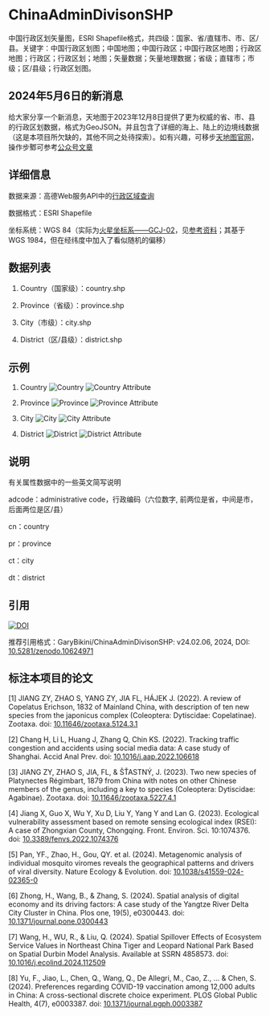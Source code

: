 # ChinaAdminDivisonSHP
中国行政区划矢量图，ESRI Shapefile格式，共四级：国家、省/直辖市、市、区/县。关键字：中国行政区划图；中国地图；中国行政区；中国行政区地图；行政区地图；行政区；行政区划；地图；矢量数据；矢量地理数据；省级；直辖市；市级；区/县级；行政区划图。

## 2024年5月6日的新消息
给大家分享一个新消息，天地图于2023年12月8日提供了更为权威的省、市、县的行政区划数据，格式为GeoJSON。并且包含了详细的海上、陆上的边境线数据（这是本项目所欠缺的，其他不同之处待探索）。如有兴趣，可移步[天地图官网](https://www.tianditu.gov.cn/)，操作步鄹可参考[公众号文章](https://mp.weixin.qq.com/s/tcoCyr-Zo0sn1pDHqDMcCw)

## 详细信息
数据来源：高德Web服务API中的[行政区域查询](https://lbs.amap.com/api/webservice/guide/api/district)

数据格式：ESRI Shapefile

坐标系统：WGS 84（实际为[火星坐标系——GCJ-02](https://zh.wikipedia.org/wiki/%E4%B8%AD%E5%8D%8E%E4%BA%BA%E6%B0%91%E5%85%B1%E5%92%8C%E5%9B%BD%E5%9C%B0%E7%90%86%E6%95%B0%E6%8D%AE%E9%99%90%E5%88%B6#GCJ-02)，见[参考资料](https://lbs.amap.com/api/javascript-api/guide/transform/convertfrom)；其基于WGS 1984，但在经纬度中加入了看似随机的偏移）


## 数据列表
1. Country（国家级）：country.shp

2. Province（省级）：province.shp

3. City（市级）：city.shp

4. District（区/县级）：district.shp

## 示例
1. Country
![Country](5.%20Demo/Country.png)
![Country Attribute](5.%20Demo/CountryAttr.png)

2. Province
![Province](5.%20Demo/Province.png)
![Province Attribute](5.%20Demo/ProvinceAttr.png)

3. City
![City](5.%20Demo/City.png)
![City Attribute](5.%20Demo/CityAttr.png)

4. District
![District](5.%20Demo/District.png)
![District Attribute](5.%20Demo/DistrictAttr.png)

## 说明
有关属性数据中的一些英文简写说明

adcode：administrative code，行政编码（六位数字, 前两位是省，中间是市，后面两位是区/县）

cn：country

pr：province

ct：city

dt：district

## 引用
[![DOI](https://zenodo.org/badge/269489269.svg)](https://zenodo.org/badge/latestdoi/269489269)

推荐引用格式：GaryBikini/ChinaAdminDivisonSHP: v24.02.06, 2024, DOI: [10.5281/zenodo.10624971](https://zenodo.org/badge/latestdoi/269489269)

## 标注本项目的论文
[1] JIANG ZY, ZHAO S, YANG ZY, JIA FL, HÁJEK J. (2022). A review of Copelatus Erichson, 1832 of Mainland China, with description of ten new species from the japonicus complex (Coleoptera: Dytiscidae: Copelatinae). Zootaxa. doi: [10.11646/zootaxa.5124.3.1](https://doi.org/10.11646/zootaxa.5124.3.1)

[2] Chang H, Li L, Huang J, Zhang Q, Chin KS. (2022). Tracking traffic congestion and accidents using social media data: A case study of Shanghai. Accid Anal Prev. doi: [10.1016/j.aap.2022.106618](https://doi.org/10.1016/j.aap.2022.106618)

[3] JIANG ZY, ZHAO S, JIA, FL, & ŠŤASTNÝ, J. (2023). Two new species of Platynectes Régimbart, 1879 from China with notes on other Chinese members of the genus, including a key to species (Coleoptera: Dytiscidae: Agabinae). Zootaxa. doi: [10.11646/zootaxa.5227.4.1](https://doi.org/10.11646/zootaxa.5227.4.1)

[4] Jiang X, Guo X, Wu Y, Xu D, Liu Y, Yang Y and Lan G. (2023). Ecological vulnerability assessment based on remote sensing ecological index (RSEI): A case of Zhongxian County, Chongqing. Front. Environ. Sci. 10:1074376. doi: [10.3389/fenvs.2022.1074376](https://doi.org/10.3389/fenvs.2022.1074376)

[5] Pan, YF., Zhao, H., Gou, QY. et al. (2024). Metagenomic analysis of individual mosquito viromes reveals the geographical patterns and drivers of viral diversity. Nature Ecology & Evolution. doi: [10.1038/s41559-024-02365-0](https://doi.org/10.1038/s41559-024-02365-0)  

[6] Zhong, H., Wang, B., & Zhang, S. (2024). Spatial analysis of digital economy and its driving factors: A case study of the Yangtze River Delta City Cluster in China. Plos one, 19(5), e0300443. doi: [10.1371/journal.pone.0300443](https://doi.org/10.1371/journal.pone.0300443)

[7] Wang, H., WU, R., & Liu, Q. (2024). Spatial Spillover Effects of Ecosystem Service Values in Northeast China Tiger and Leopard National Park Based on Spatial Durbin Model Analysis. Available at SSRN 4858573. doi: [10.1016/j.ecolind.2024.112509](https://doi.org/10.1016/j.ecolind.2024.112509)

[8] Yu, F., Jiao, L., Chen, Q., Wang, Q., De Allegri, M., Cao, Z., ... & Chen, S. (2024). Preferences regarding COVID-19 vaccination among 12,000 adults in China: A cross-sectional discrete choice experiment. PLOS Global Public Health, 4(7), e0003387. doi: [10.1371/journal.pgph.0003387](https://doi.org/10.1371/journal.pgph.0003387)
